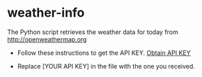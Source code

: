 # weather-info

The Python script retrieves the weather data for today from http://openweathermap.org

* Follow these instructions to get the API KEY. [Obtain API KEY](https://openweathermap.org/appid)

* Replace [YOUR API KEY] in the file with the one you received.

